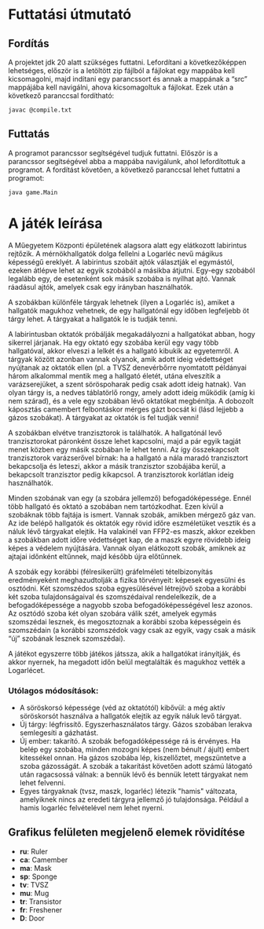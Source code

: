 # Futtatási útmutató

## Fordítás
A projektet jdk 20 alatt szükséges futtatni. Lefordítani a következőképpen lehetséges, először
is a letöltött zip fájlból a fájlokat egy mappába kell kicsomagolni, majd indítani egy
parancssort és annak a mappának a “src” mappájába kell navigálni, ahova kicsomagoltuk a fájlokat.
Ezek után a következő paranccsal fordítható:

```javac @compile.txt```

## Futtatás
A programot parancssor segítségével tudjuk futtatni. Először is a parancssor segítségével abba
a mappába navigálunk, ahol lefordítottuk a programot. A fordítást követően, a következő paranccsal lehet futtatni a programot:

```java game.Main```

# A játék leírása

A Műegyetem Központi épületének alagsora alatt egy elátkozott labirintus rejtőzik. A mérnökhallgatók dolga fellelni a Logarléc nevű mágikus képességű ereklyét. A labirintus szobáit ajtók választják el egymástól, ezeken átlépve lehet az egyik szobából a másikba átjutni. Egy-egy szobából legalább egy, de esetenként sok másik szobába is nyílhat ajtó. Vannak ráadásul ajtók, amelyek csak egy irányban használhatók.

A szobákban különféle tárgyak lehetnek (ilyen a Logarléc is), amiket a hallgatók magukhoz vehetnek, de egy hallgatónál egy időben legfeljebb öt tárgy lehet. A tárgyakat a hallgatók le is tudják tenni.

A labirintusban oktatók próbálják megakadályozni a hallgatókat abban, hogy sikerrel járjanak. Ha egy oktató egy szobába kerül egy vagy több hallgatóval, akkor elveszi a lelkét és a hallgató kibukik az egyetemről. A tárgyak között azonban vannak olyanok, amik adott ideig védettséget nyújtanak az oktatók ellen (pl. a TVSZ denevérbőrre nyomtatott példányai három alkalommal mentik meg a hallgató életét, utána elveszítik a varázserejüket, a szent söröspoharak pedig csak adott ideig hatnak). Van olyan tárgy is, a nedves táblatörlő rongy, amely adott ideig működik (amíg ki nem szárad), és a vele egy szobában lévő oktatókat megbénítja. A dobozolt káposztás camembert felbontáskor mérges gázt bocsát ki (lásd lejjebb a gázos szobákat). A tárgyakat az oktatók is fel tudják venni!

A szobákban elvétve tranzisztorok is találhatók. A hallgatónál levő tranzisztorokat páronként össze lehet kapcsolni, majd a pár egyik tagját menet közben egy másik szobában le lehet tenni. Az így összekapcsolt tranzisztorok varázserővel bírnak: ha a hallgató a nála maradó tranzisztort bekapcsolja és leteszi, akkor a másik tranzisztor szobájába kerül, a bekapcsolt tranzisztor pedig kikapcsol. A tranzisztorok korlátlan ideig használhatók.

Minden szobának van egy (a szobára jellemző) befogadóképessége. Ennél több hallgató és oktató a szobában nem tartózkodhat. Ezen kívül a szobáknak több fajtája is ismert. Vannak szobák, amikben mérgező gáz van. Az ide belépő hallgatók és oktatók egy rövid időre eszméletüket vesztik és a náluk lévő tárgyakat elejtik. Ha valakinél van FFP2-es maszk, akkor ezekben a szobákban adott időre védettséget kap, de a maszk egyre rövidebb ideig képes a védelem nyújtására. Vannak olyan elátkozott szobák, amiknek az ajtajai időnként eltűnnek, majd később újra előtűnnek.

A szobák egy korábbi (félresikerült) gráfelméleti tételbizonyítás eredményeként meghazudtolják a fizika törvényeit: képesek egyesülni és osztódni. Két szomszédos szoba egyesülésével létrejövő szoba a korábbi két szoba tulajdonságaival és szomszédaival rendelelkezik, de a befogadóképessége a nagyobb szoba befogadóképességével lesz azonos. Az osztódó szoba két olyan szobára válik szét, amelyek egymás szomszédai lesznek, és megosztoznak a korábbi szoba képességein és szomszédain (a korábbi szomszédok vagy csak az egyik, vagy csak a másik “új” szobának lesznek szomszédai).

A játékot egyszerre több játékos játssza, akik a hallgatókat irányítják, és akkor nyernek, ha megadott időn belül megtalálták és magukhoz vették a Logarlécet.

### Utólagos módosítások:

- A söröskorsó képessége (véd az oktatótól) kibővül: a még aktív söröskorsót használva a hallgatók elejtik az egyik náluk levő tárgyat.
- Új tárgy: légfrissítő. Egyszerhasználatos tárgy. Gázos szobában lerakva semlegesíti a gázhatást.
- Új ember: takarító. A szobák befogadóképessége rá is érvényes. Ha belép egy szobába, minden mozogni képes (nem bénult / ájult) embert kitessékel onnan. Ha gázos szobába lép, kiszellőztet, megszüntetve a szoba gázosságát. A szobák a takarítást követően adott számú látogató után ragacsossá válnak: a bennük lévő és bennük letett tárgyakat nem lehet felvenni. 
- Egyes tárgyaknak (tvsz, maszk, logarléc) létezik "hamis" változata, amelyiknek nincs az eredeti tárgyra jellemző jó tulajdonsága. Például a hamis logarléc felvételével nem lehet nyerni.

## Grafikus felületen megjelenő elemek rövidítése
- **ru**: Ruler
- **ca**: Camember
- **ma**: Mask
- **sp**: Sponge
- **tv**: TVSZ
- **mu**: Mug
- **tr**: Transistor
- **fr**: Freshener
- **D**: Door
